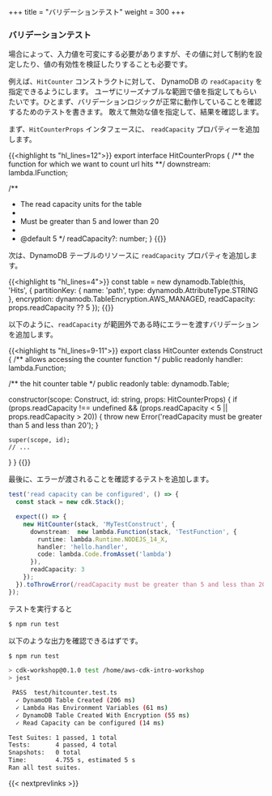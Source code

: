 +++
title = "バリデーションテスト"
weight = 300
+++

### バリデーションテスト

場合によって、入力値を可変にする必要がありますが、その値に対して制約を設定したり、値の有効性を検証したりすることも必要です。

例えば、`HitCounter` コンストラクトに対して、 DynamoDB の `readCapacity` を指定できるようにします。
ユーザにリーズナブルな範囲で値を指定してもらいたいです。ひとまず、バリデーションロジックが正常に動作していることを確認するためのテストを書きます。
敢えて無効な値を指定して、結果を確認します。

まず、`HitCounterProps` インタフェースに、 `readCapacity` プロパティーを追加します。

{{<highlight ts "hl_lines=12">}}
export interface HitCounterProps {
  /** the function for which we want to count url hits **/
  downstream: lambda.IFunction;

  /**
   * The read capacity units for the table
   *
   * Must be greater than 5 and lower than 20
   *
   * @default 5
   */
  readCapacity?: number;
}
{{</highlight>}}

次は、DynamoDB テーブルのリソースに `readCapacity` プロパティを追加します。

{{<highlight ts "hl_lines=4">}}
const table = new dynamodb.Table(this, 'Hits', {
  partitionKey: { name: 'path', type: dynamodb.AttributeType.STRING },
  encryption: dynamodb.TableEncryption.AWS_MANAGED,
  readCapacity: props.readCapacity ?? 5
});
{{</highlight>}}

以下のように、`readCapacity` が範囲外である時にエラーを渡すバリデーションを追加します。


{{<highlight ts "hl_lines=9-11">}}
export class HitCounter extends Construct {
  /** allows accessing the counter function */
  public readonly handler: lambda.Function;

  /** the hit counter table */
  public readonly table: dynamodb.Table;

  constructor(scope: Construct, id: string, props: HitCounterProps) {
    if (props.readCapacity !== undefined && (props.readCapacity < 5 || props.readCapacity > 20)) {
      throw new Error('readCapacity must be greater than 5 and less than 20');
    }

    super(scope, id);
    // ...
  }
}
{{</highlight>}}

最後に、エラーが渡されることを確認するテストを追加します。

```typescript
test('read capacity can be configured', () => {
  const stack = new cdk.Stack();

  expect(() => {
    new HitCounter(stack, 'MyTestConstruct', {
      downstream:  new lambda.Function(stack, 'TestFunction', {
        runtime: lambda.Runtime.NODEJS_14_X,
        handler: 'hello.handler',
        code: lambda.Code.fromAsset('lambda')
      }),
      readCapacity: 3
    });
  }).toThrowError(/readCapacity must be greater than 5 and less than 20/);
});
```

テストを実行すると

```bash
$ npm run test
```

以下のような出力を確認できるはずです。

```bash
$ npm run test

> cdk-workshop@0.1.0 test /home/aws-cdk-intro-workshop
> jest

 PASS  test/hitcounter.test.ts
  ✓ DynamoDB Table Created (206 ms)
  ✓ Lambda Has Environment Variables (61 ms)
  ✓ DynamoDB Table Created With Encryption (55 ms)
  ✓ Read Capacity can be configured (14 ms)

Test Suites: 1 passed, 1 total
Tests:       4 passed, 4 total
Snapshots:   0 total
Time:        4.755 s, estimated 5 s
Ran all test suites.
```

{{< nextprevlinks >}}